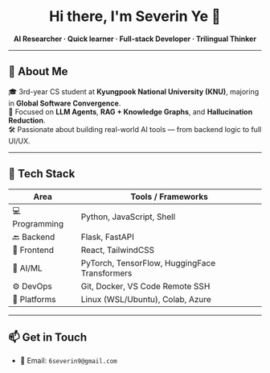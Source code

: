 <h1 align="center">Hi there, I'm Severin Ye 👋</h1>
<p align="center">
  <b>AI Researcher · Quick learner · Full-stack Developer · Trilingual Thinker</b><br>
</p>

---

## 🧠 About Me

🎓 3rd-year CS student at **Kyungpook National University (KNU)**, majoring in **Global Software Convergence**.  
🔬 Focused on **LLM Agents**, **RAG + Knowledge Graphs**, and **Hallucination Reduction**.  
🛠 Passionate about building real-world AI tools — from backend logic to full UI/UX.  

---

## 🧰 Tech Stack

| Area         | Tools / Frameworks |
|--------------|---------------------|
| 💻 Programming | Python, JavaScript, Shell |
| 🔙 Backend     | Flask, FastAPI |
| 🎨 Frontend    | React, TailwindCSS |
| 🧠 AI/ML       | PyTorch, TensorFlow, HuggingFace Transformers |
| ⚙️ DevOps     | Git, Docker, VS Code Remote SSH |
| 🧱 Platforms   | Linux (WSL/Ubuntu), Colab, Azure |


---

## 📫 Get in Touch

- 📧 Email: `6severin9@gmail.com`  


